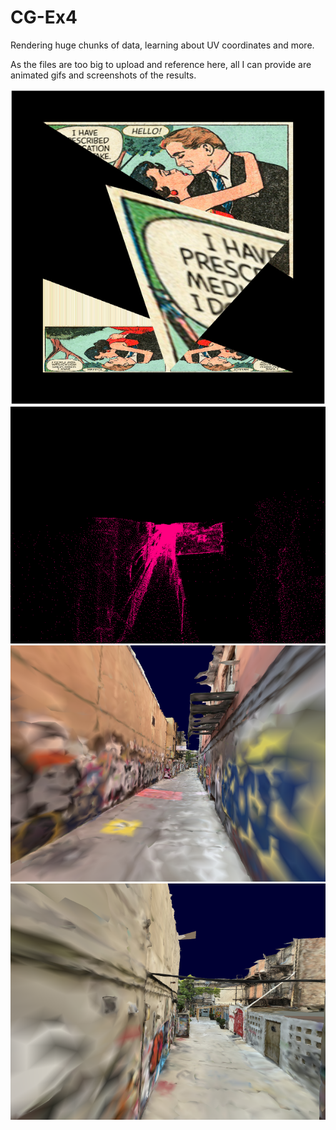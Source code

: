 # CG-Ex4
Rendering huge chunks of data, learning about UV coordinates and more.

As the files are too big to upload and reference here, all I can provide
are animated gifs and screenshots of the results.

<img src="B.png">
<img src="C.png">
<img src="D1.png">
<img src="D2.png">
